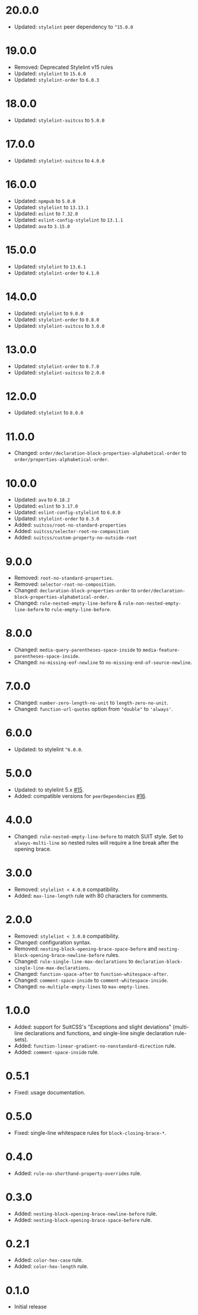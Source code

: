 # 20.0.0

* Updated: `stylelint` peer dependency to `^15.0.0`

# 19.0.0

* Removed: Deprecated Stylelint v15 rules
* Updated: `stylelint` to `15.6.0`
* Updated: `stylelint-order` to `6.0.3`

# 18.0.0

* Updated: `stylelint-suitcss` to `5.0.0`

# 17.0.0

* Updated: `stylelint-suitcss` to `4.0.0`

# 16.0.0

* Updated: `npmpub` to `5.0.0`
* Updated: `stylelint` to `13.13.1`
* Updated: `eslint` to `7.32.0`
* Updated: `eslint-config-stylelint` to `13.1.1`
* Updated: `ava` to `3.15.0`

# 15.0.0

* Updated: `stylelint` to `13.6.1`
* Updated: `stylelint-order` to `4.1.0`

# 14.0.0

* Updated: `stylelint` to `9.0.0`
* Updated: `stylelint-order` to `0.8.0`
* Updated: `stylelint-suitcss` to `3.0.0`

# 13.0.0

* Updated: `stylelint-order` to `0.7.0`
* Updated: `stylelint-suitcss` to `2.0.0`

# 12.0.0

* Updated: `stylelint` to `8.0.0`

# 11.0.0

* Changed: `order/declaration-block-properties-alphabetical-order` to `order/properties-alphabetical-order`.

# 10.0.0

* Updated: `ava` to `0.18.2`
* Updated: `eslint` to `3.17.0`
* Updated: `eslint-config-stylelint` to `6.0.0`
* Updated: `stylelint-order` to `0.3.0`
* Added: `suitcss/root-no-standard-properties`
* Added: `suitcss/selector-root-no-composition`
* Added: `suitcss/custom-property-no-outside-root`

# 9.0.0

* Removed: `root-no-standard-properties`.
* Removed: `selector-root-no-composition`.
* Changed: `declaration-block-properties-order` to `order/declaration-block-properties-alphabetical-order`.
* Changed: `rule-nested-empty-line-before` & `rule-non-nested-empty-line-before` to `rule-empty-line-before`.

# 8.0.0

* Changed: `media-query-parentheses-space-inside` to `media-feature-parentheses-space-inside`.
* Changed: `no-missing-eof-newline` to `no-missing-end-of-source-newline`.

# 7.0.0

* Changed: `number-zero-length-no-unit` to `length-zero-no-unit`.
* Changed: `function-url-quotes` option from `"double"` to `'always'`.

# 6.0.0

* Updated: to stylelint `^6.0.0`.

# 5.0.0

* Updated: to stylelint 5.x [#15](https://github.com/suitcss/stylelint-config-suitcss/pull/15).
* Added: compatible versions for `peerDependencies` [#16](https://github.com/suitcss/stylelint-config-suitcss/pull/16).

# 4.0.0

* Changed: `rule-nested-empty-line-before` to match SUIT style. Set to `always-multi-line` so nested rules will require a line break after the opening brace.

# 3.0.0

* Removed: `stylelint < 4.0.0` compatibility.
* Added: `max-line-length` rule with 80 characters for comments.

# 2.0.0

* Removed: `stylelint < 3.0.0` compatibility.
* Changed: configuration syntax.
* Removed: `nesting-block-opening-brace-space-before` and `nesting-block-opening-brace-newline-before` rules.
* Changed: `rule-single-line-max-declarations` to `declaration-block-single-line-max-declarations`.
* Changed: `function-space-after` to `function-whitespace-after`.
* Changed: `comment-space-inside` to `comment-whitespace-inside`.
* Changed: `no-multiple-empty-lines` to `max-empty-lines`.

# 1.0.0

* Added: support for SuitCSS's "Exceptions and slight deviations" (multi-line declarations and functions, and single-line single declaration rule-sets).
* Added: `function-linear-gradient-no-nonstandard-direction` rule.
* Added: `comment-space-inside` rule.

# 0.5.1

* Fixed: usage documentation.

# 0.5.0

* Fixed: single-line whitespace rules for `block-closing-brace-*`.

# 0.4.0

* Added: `rule-no-shorthand-property-overrides` rule.

# 0.3.0

* Added: `nesting-block-opening-brace-newline-before` rule.
* Added: `nesting-block-opening-brace-space-before` rule.

# 0.2.1

* Added: `color-hex-case` rule.
* Added: `color-hex-length` rule.

# 0.1.0

* Initial release
